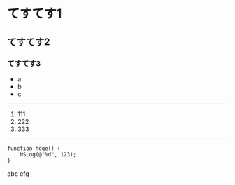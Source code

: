 # てすてす1
## てすてす2
### てすてす3

- a
- b
- c

- - -

1. 111
2. 222
3. 333

------------------    
    function hoge() {
        NSLog(@"%d", 123);
    }
    
    
abc
efg